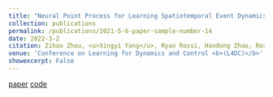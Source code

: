 ```yaml
---
title: "Neural Point Process for Learning Spatiotemporal Event Dynamics"
collection: publications
permalink: /publications/2021-5-6-paper-sample-number-14
date: 2022-3-2
citation: Zihao Zhou, <u>Xingyi Yang</u>, Ryan Rossi, Handong Zhao, Rose Yu
venue: 'Conference on Learning for Dynamics and Control <b>(L4DC)</b>'
showexcerpt: False
---
```

[paper](https://arxiv.org/pdf/2112.06351.pdf)
[code](https://github.com/Rose-STL-Lab/DeepSTPP)
